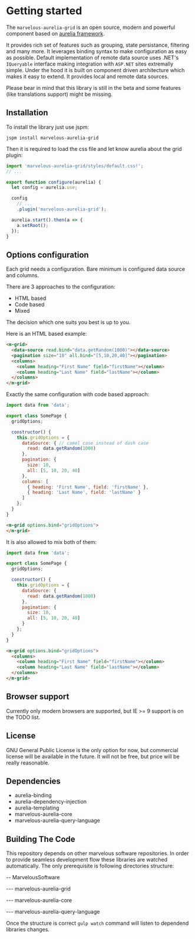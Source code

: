 # Getting started
The `marvelous-aurelia-grid` is an open source, modern and powerful component based on [aurelia framework](http://aurelia.io/).

It provides rich set of features such as grouping, state persistance, filtering and many more. It leverages binding syntax
to make configuration as easy as possible. Default implementation of remote data source uses .NET's <code>IQueryable</code> interface
making integration with <code>ASP.NET</code> sites extremally simple. Under the hood it is built on component driven architecture
which makes it easy to extend. It provides local and remote data sources.

Please bear in mind that this library is still in the beta and some features (like translations support) might be missing.

## Installation
To install the library just use jspm:
```
jspm install marvelous-aurelia-grid
```
Then it is required to load the css file and let know aurelia about the grid plugin:
```javascript
import 'marvelous-aurelia-grid/styles/default.css!';
// ...

export function configure(aurelia) {  
  let config = aurelia.use;

  config
    // ...
    .plugin('marvelous-aurelia-grid');

  aurelia.start().then(a => {
    a.setRoot();
  });
}
```

## Options configuration
Each grid needs a configuration. Bare minimum is configured data source and columns.

There are 3 approaches to the configuration:

* HTML based
* Code based
* Mixed

The decision which one suits you best is up to you.

Here is an HTML based example:
```html
<m-grid>
  <data-source read.bind="data.getRandom(1000)"></data-source>
  <pagination size="10" all.bind="[5,10,20,40]"></pagination>
  <columns>
    <column heading="First Name" field="firstName"></column>
    <column heading="Last Name" field="lastName"></column>
  </columns>
</m-grid>
```

Exactly the same configuration with code based approach:
```javascript
import data from 'data';

export class SomePage {
  gridOptions;

  constructor() {
    this.gridOptions = {
      dataSource: { // camel case instead of dash case
        read: data.getRandom(1000)
      },      
      pagination: {
        size: 10,
        all: [5, 10, 20, 40]
      },
      columns: [
        { heading: 'First Name', field: 'firstName' },
        { heading: 'Last Name', field: 'lastName' }
      ]
    };
  }
}
```
```html
<m-grid options.bind="gridOptions">
</m-grid>
```

It is also allowed to mix both of them:
```javascript
import data from 'data';

export class SomePage {
  gridOptions;

  constructor() {
    this.gridOptions = {
      dataSource: {
        read: data.getRandom(1000)
      },      
      pagination: {
        size: 10,
        all: [5, 10, 20, 40]
      }
    };
  }
}
```
```html
<m-grid options.bind="gridOptions">
  <columns>
    <column heading="First Name" field="firstName"></column>
    <column heading="Last Name" field="lastName"></column>
  </columns>
</m-grid>
```

## Browser support
Currently only modern browsers are supported, but IE >= 9 support is on the TODO list.

## License
GNU General Public License is the only option for now, but commercial license will be available in the future.
It will not be free, but price will be really reasonable.

## Dependencies
* aurelia-binding
* aurelia-dependency-injection
* aurelia-templating
* marvelous-aurelia-core
* marvelous-aurelia-query-language

## Building The Code
This repository depends on other marvelous software repositories. In order to provide seamless development flow these libraries are watched automatically. The only prerequisite is following directories structure:

-- MarvelousSoftware

--- marvelous-aurelia-grid

--- marvelous-aurelia-core

--- marvelous-aurelia-query-language

Once the structure is correct `gulp watch` command will listen to dependend libraries changes.
